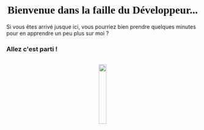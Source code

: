 
<h1 align="center">
 <span style="font-family: 'Delicious Handdrawn', cursive;"> Bienvenue dans la faille du Développeur...</span>
</h1>

<span> Si vous êtes arrivé jusque ici, vous pourriez bien prendre quelques minutes pour en apprendre un peu plus sur moi ?</span>
<h3> Allez c'est parti ! </h3>

<img src="">
 
<p align="center">
 <img src="" width="20%">
</p>


